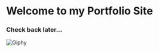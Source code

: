 # Welcome to my Portfolio Site

### Check back later...

![Giphy](https://giphy.com/embed/cge9nG7e7wKWbMm9cY)


